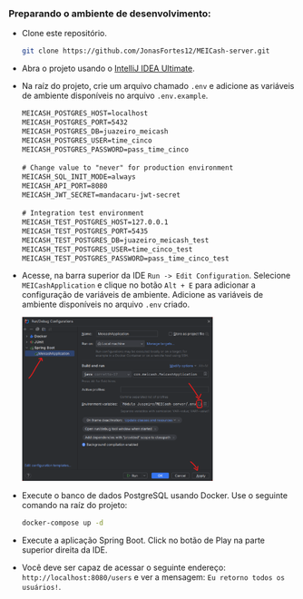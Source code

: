 

### Preparando o ambiente de desenvolvimento:

- Clone este repositório.
    ```bash
    git clone https://github.com/JonasFortes12/MEICash-server.git
    ```
- Abra o projeto usando o [IntelliJ IDEA Ultimate](https://www.jetbrains.com/idea/download/?section=windows).
- Na raíz do projeto, crie um arquivo chamado `.env` e adicione as variáveis de ambiente disponíveis no arquivo `.env.example`.
    ```dotenv
    MEICASH_POSTGRES_HOST=localhost
    MEICASH_POSTGRES_PORT=5432
    MEICASH_POSTGRES_DB=juazeiro_meicash
    MEICASH_POSTGRES_USER=time_cinco
    MEICASH_POSTGRES_PASSWORD=pass_time_cinco
    
    # Change value to "never" for production environment
    MEICASH_SQL_INIT_MODE=always
    MEICASH_API_PORT=8080
    MEICASH_JWT_SECRET=mandacaru-jwt-secret
    
    # Integration test environment
    MEICASH_TEST_POSTGRES_HOST=127.0.0.1
    MEICASH_TEST_POSTGRES_PORT=5435
    MEICASH_TEST_POSTGRES_DB=juazeiro_meicash_test
    MEICASH_TEST_POSTGRES_USER=time_cinco_test
    MEICASH_TEST_POSTGRES_PASSWORD=pass_time_cinco_test

    ```
- Acesse, na barra superior da IDE `Run -> Edit Configuration`.
  Selecione `MEICashApplication` e clique no botão `Alt + E` para adicionar a configuração
  de variáveis de ambiente. Adicione as variáveis de ambiente disponíveis no arquivo `.env` criado.

  <img src="./tutorials-assets/setenv.png" width="70%">

- Execute o banco de dados PostgreSQL usando Docker. Use o seguinte comando na raíz do projeto:
    ```bash
    docker-compose up -d
    ```
- Execute a aplicação Spring Boot. Click no botão de Play na parte superior direita da IDE.
- Você deve ser capaz de acessar o seguinte endereço: `http://localhost:8080/users`
  e ver a mensagem: `Eu retorno todos os usuários!`.
